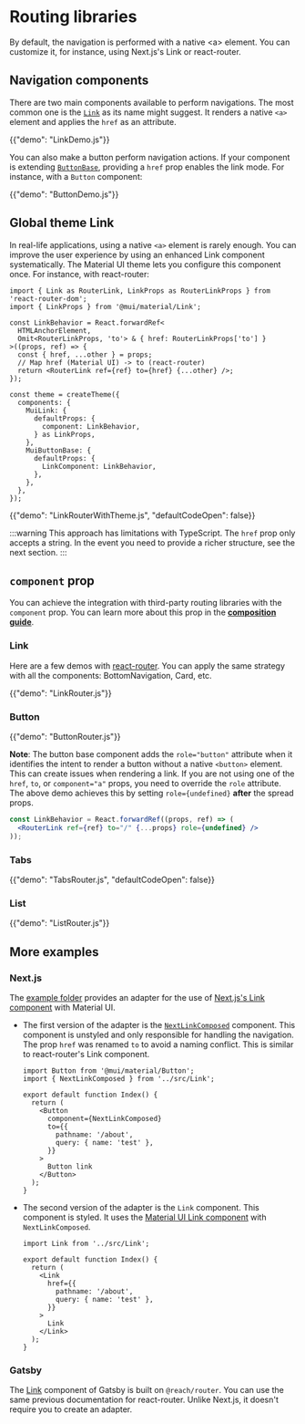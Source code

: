 # Routing libraries

<p class="description">By default, the navigation is performed with a native &lt;a&gt; element. You can customize it, for instance, using Next.js's Link or react-router.</p>

## Navigation components

There are two main components available to perform navigations.
The most common one is the [`Link`](/material-ui/react-link/) as its name might suggest.
It renders a native `<a>` element and applies the `href` as an attribute.

{{"demo": "LinkDemo.js"}}

You can also make a button perform navigation actions.
If your component is extending [`ButtonBase`](/material-ui/api/button-base/), providing a `href` prop enables the link mode.
For instance, with a `Button` component:

{{"demo": "ButtonDemo.js"}}

## Global theme Link

In real-life applications, using a native `<a>` element is rarely enough.
You can improve the user experience by using an enhanced Link component systematically.
The Material UI theme lets you configure this component once.
For instance, with react-router:

```tsx
import { Link as RouterLink, LinkProps as RouterLinkProps } from 'react-router-dom';
import { LinkProps } from '@mui/material/Link';

const LinkBehavior = React.forwardRef<
  HTMLAnchorElement,
  Omit<RouterLinkProps, 'to'> & { href: RouterLinkProps['to'] }
>((props, ref) => {
  const { href, ...other } = props;
  // Map href (Material UI) -> to (react-router)
  return <RouterLink ref={ref} to={href} {...other} />;
});

const theme = createTheme({
  components: {
    MuiLink: {
      defaultProps: {
        component: LinkBehavior,
      } as LinkProps,
    },
    MuiButtonBase: {
      defaultProps: {
        LinkComponent: LinkBehavior,
      },
    },
  },
});
```

{{"demo": "LinkRouterWithTheme.js", "defaultCodeOpen": false}}

:::warning
This approach has limitations with TypeScript.
The `href` prop only accepts a string.
In the event you need to provide a richer structure, see the next section.
:::

## `component` prop

You can achieve the integration with third-party routing libraries with the `component` prop.
You can learn more about this prop in the **[composition guide](/material-ui/guides/composition/#component-prop)**.

### Link

Here are a few demos with [react-router](https://github.com/remix-run/react-router).
You can apply the same strategy with all the components: BottomNavigation, Card, etc.

{{"demo": "LinkRouter.js"}}

### Button

{{"demo": "ButtonRouter.js"}}

**Note**: The button base component adds the `role="button"` attribute when it identifies the intent to render a button without a native `<button>` element.
This can create issues when rendering a link.
If you are not using one of the `href`, `to`, or `component="a"` props, you need to override the `role` attribute.
The above demo achieves this by setting `role={undefined}` **after** the spread props.

```jsx
const LinkBehavior = React.forwardRef((props, ref) => (
  <RouterLink ref={ref} to="/" {...props} role={undefined} />
));
```

### Tabs

{{"demo": "TabsRouter.js", "defaultCodeOpen": false}}

### List

{{"demo": "ListRouter.js"}}

## More examples

### Next.js

The [example folder](https://github.com/mui/material-ui/tree/HEAD/examples/material-ui-nextjs-ts) provides an adapter for the use of [Next.js's Link component](https://nextjs.org/docs/api-reference/next/link) with Material UI.

- The first version of the adapter is the [`NextLinkComposed`](https://github.com/mui/material-ui/blob/-/examples/material-ui-nextjs-pages-router-ts/src/Link.tsx) component.
  This component is unstyled and only responsible for handling the navigation.
  The prop `href` was renamed `to` to avoid a naming conflict.
  This is similar to react-router's Link component.

  ```tsx
  import Button from '@mui/material/Button';
  import { NextLinkComposed } from '../src/Link';

  export default function Index() {
    return (
      <Button
        component={NextLinkComposed}
        to={{
          pathname: '/about',
          query: { name: 'test' },
        }}
      >
        Button link
      </Button>
    );
  }
  ```

- The second version of the adapter is the `Link` component.
  This component is styled.
  It uses the [Material UI Link component](/material-ui/react-link/) with `NextLinkComposed`.

  ```tsx
  import Link from '../src/Link';

  export default function Index() {
    return (
      <Link
        href={{
          pathname: '/about',
          query: { name: 'test' },
        }}
      >
        Link
      </Link>
    );
  }
  ```

### Gatsby

The [Link](https://www.gatsbyjs.com/docs/linking-between-pages/) component of Gatsby is built on `@reach/router`.
You can use the same previous documentation for react-router.
Unlike Next.js, it doesn't require you to create an adapter.
